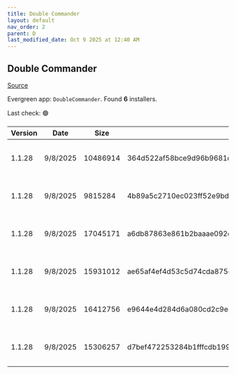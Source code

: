 ```yaml
---
title: Double Commander
layout: default
nav_order: 2
parent: D
last_modified_date: Oct 9 2025 at 12:40 AM
---
```


## Double Commander

[Source](https://github.com/doublecmd/doublecmd/)

Evergreen app: `DoubleCommander`. Found **6** installers.

Last check: 🟢

| Version | Date     | Size     | Sha256                                                           | Architecture | InstallerType | Type | URI                                                                                                                                                                                                      |
| ------- | -------- | -------- | ---------------------------------------------------------------- | ------------ | ------------- | ---- | -------------------------------------------------------------------------------------------------------------------------------------------------------------------------------------------------------- |
| 1.1.28  | 9/8/2025 | 10486914 | 364d522af58bce9d96b9681dff5590b1f2f68c7c36ecf5fadb9a858bffa82ff8 | x64          | Default       | exe  | [https://github.com/doublecmd/doublecmd/releases/download/v1.1.28/doublecmd-1.1.28.x86_64-win64.exe](https://github.com/doublecmd/doublecmd/releases/download/v1.1.28/doublecmd-1.1.28.x86_64-win64.exe) |
| 1.1.28  | 9/8/2025 | 9815284  | 4b89a5c2710ec023ff52e9bdc2415844d823ac9f83dff6cbbb2810fdb4bc88a1 | x86          | Default       | exe  | [https://github.com/doublecmd/doublecmd/releases/download/v1.1.28/doublecmd-1.1.28.i386-win32.exe](https://github.com/doublecmd/doublecmd/releases/download/v1.1.28/doublecmd-1.1.28.i386-win32.exe)     |
| 1.1.28  | 9/8/2025 | 17045171 | a6db87863e861b2baaae092cecac4c7e9906b132c906e26599eb59da446864f8 | x64          | Default       | msi  | [https://github.com/doublecmd/doublecmd/releases/download/v1.1.28/doublecmd-1.1.28.x86_64-win64.msi](https://github.com/doublecmd/doublecmd/releases/download/v1.1.28/doublecmd-1.1.28.x86_64-win64.msi) |
| 1.1.28  | 9/8/2025 | 15931012 | ae65af4ef4d53c5d74cda875e96dca0677dae2a38afa5aa2897d56394447c974 | x86          | Default       | msi  | [https://github.com/doublecmd/doublecmd/releases/download/v1.1.28/doublecmd-1.1.28.i386-win32.msi](https://github.com/doublecmd/doublecmd/releases/download/v1.1.28/doublecmd-1.1.28.i386-win32.msi)     |
| 1.1.28  | 9/8/2025 | 16412756 | e9644e4d284d6a080cd2c9e46353a091b56cd24e27bc1d5049ba79c34d90a82d | x64          | Default       | zip  | [https://github.com/doublecmd/doublecmd/releases/download/v1.1.28/doublecmd-1.1.28.x86_64-win64.zip](https://github.com/doublecmd/doublecmd/releases/download/v1.1.28/doublecmd-1.1.28.x86_64-win64.zip) |
| 1.1.28  | 9/8/2025 | 15306257 | d7bef472253284b1fffcdb19969131ad4940f02db7735f296ec4cf70569dad31 | x86          | Default       | zip  | [https://github.com/doublecmd/doublecmd/releases/download/v1.1.28/doublecmd-1.1.28.i386-win32.zip](https://github.com/doublecmd/doublecmd/releases/download/v1.1.28/doublecmd-1.1.28.i386-win32.zip)     |
